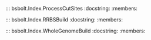 ::: bsbolt.Index.ProcessCutSites
    :docstring:
    :members:
    
::: bsbolt.Index.RRBSBuild
    :docstring:
    :members:
    
::: bsbolt.Index.WholeGenomeBuild
    :docstring:
    :members:
    